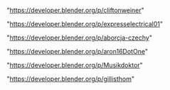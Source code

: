 "https://developer.blender.org/p/cliftonweiner"

"https://developer.blender.org/p/expresselectrical01"

"https://developer.blender.org/p/aborcja-czechy"

"https://developer.blender.org/p/aron16DotOne"

"https://developer.blender.org/p/Musikdoktor"

"https://developer.blender.org/p/gillisthom"

 
 
